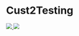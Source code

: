 # Cust2Testing
<a href="https://portal.azure.com/abb.onmicrosoft.com/#create/Microsoft.Template/uri/https%3A%2F%2Fraw.githubusercontent.com%2Fboklyn%2FCust2Testing%2Fmaster%2Fcust2-deploymain.json" target="_blank">
    <img src="https://camo.githubusercontent.com/9285dd3998997a0835869065bb15e5d500475034/687474703a2f2f617a7572656465706c6f792e6e65742f6465706c6f79627574746f6e2e706e67" data-canonical-src="http://azuredeploy.net/deploybutton.png" style="max-width:100%;">
</a>
<a href="http://armviz.io/#/?load=https%3A%2F%2Fraw.githubusercontent.com%2Fboklyn%2FCust1Testing%2Fmaster%2Fcust2-deploymain.json" target="_blank">
    <img src="http://armviz.io/visualizebutton.png"/>
</a>
